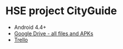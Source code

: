 # HSE project CityGuide

 - Android 4.4+
 - [Google Drive - all files and APKs](https://drive.google.com/open?id=0BzCXhxh5Y3--WlVnV2JOZDdpVzg)
 - [Trello](https://trello.com/b/CvkJB18L/hse-cityguide)